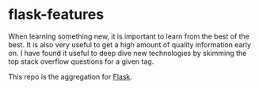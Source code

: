 # flask-features
When learning something new, it is important to learn from the best of the best. It is also very useful to get a high amount of quality information early on.
I have found it useful to deep dive new technologies by skimming the top stack overflow questions for a given tag.

This repo is the aggregation for [Flask](https://stackoverflow.com/questions/tagged/flask?tab=Votes).
